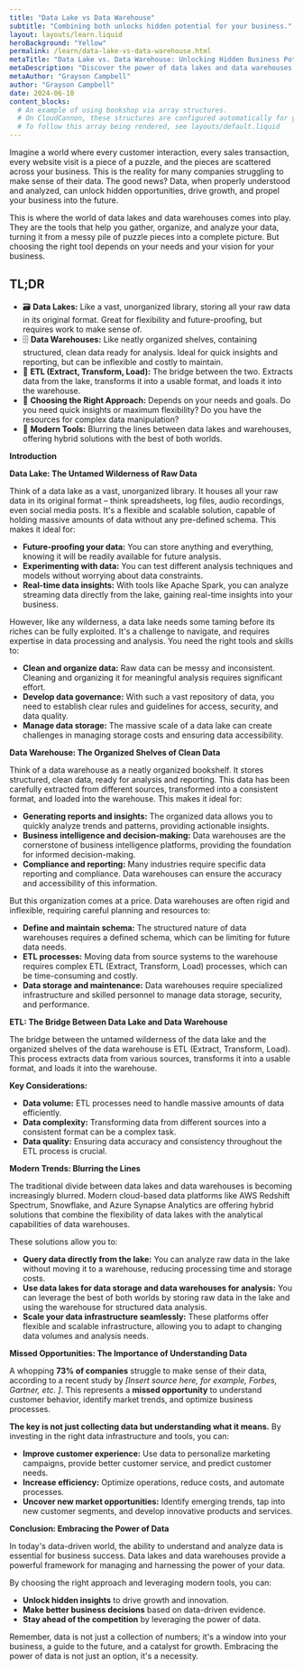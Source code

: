 ```yaml
---
title: "Data Lake vs Data Warehouse"
subtitle: "Combining both unlocks hidden potential for your business."
layout: layouts/learn.liquid
heroBackground: "Yellow"
permalink: /learn/data-lake-vs-data-warehouse.html
metaTitle: "Data Lake vs. Data Warehouse: Unlocking Hidden Business Potential"
metaDescription: "Discover the power of data lakes and data warehouses. Learn how to leverage these tools to gain actionable insights, improve efficiency, and drive business growth."
metaAuthor: "Grayson Campbell"
author: "Grayson Campbell"
date: 2024-06-10
content_blocks:
  # An example of using bookshop via array structures.
  # On CloudCannon, these structures are configured automatically for you.
  # To follow this array being rendered, see layouts/default.liquid
---
```

Imagine a world where every customer interaction, every sales transaction, every website visit is a piece of a puzzle, and the pieces are scattered across your business. This is the reality for many companies struggling to make sense of their data. The good news? Data, when properly understood and analyzed, can unlock hidden opportunities, drive growth, and propel your business into the future.

This is where the world of data lakes and data warehouses comes into play. They are the tools that help you gather, organize, and analyze your data, turning it from a messy pile of puzzle pieces into a complete picture. But choosing the right tool depends on your needs and your vision for your business.

<div class="tldr">
  <h2>TL;DR</h2>
  <ul>
    <li>🗃️ <strong>Data Lakes:</strong> Like a vast, unorganized library, storing all your raw data in its original format. Great for flexibility and future-proofing, but requires work to make sense of.</li>
    <li>🗄️ <strong>Data Warehouses:</strong> Like neatly organized shelves, containing structured, clean data ready for analysis. Ideal for quick insights and reporting, but can be inflexible and costly to maintain.</li>
    <li>🔄 <strong>ETL (Extract, Transform, Load):</strong> The bridge between the two. Extracts data from the lake, transforms it into a usable format, and loads it into the warehouse.</li>
    <li>🤔 <strong>Choosing the Right Approach:</strong> Depends on your needs and goals. Do you need quick insights or maximum flexibility? Do you have the resources for complex data manipulation?</li>
    <li>🤝 <strong>Modern Tools:</strong> Blurring the lines between data lakes and warehouses, offering hybrid solutions with the best of both worlds.</li>
  </ul>
</div>

**Introduction**

**Data Lake: The Untamed Wilderness of Raw Data**

Think of a data lake as a vast, unorganized library. It houses all your raw data in its original format – think spreadsheets, log files, audio recordings, even social media posts. It's a flexible and scalable solution, capable of holding massive amounts of data without any pre-defined schema. This makes it ideal for:

*   **Future-proofing your data:** You can store anything and everything, knowing it will be readily available for future analysis.
*   **Experimenting with data:** You can test different analysis techniques and models without worrying about data constraints.
*   **Real-time data insights:** With tools like Apache Spark, you can analyze streaming data directly from the lake, gaining real-time insights into your business.

However, like any wilderness, a data lake needs some taming before its riches can be fully exploited. It's a challenge to navigate, and requires expertise in data processing and analysis. You need the right tools and skills to:

*   **Clean and organize data:** Raw data can be messy and inconsistent. Cleaning and organizing it for meaningful analysis requires significant effort.
*   **Develop data governance:** With such a vast repository of data, you need to establish clear rules and guidelines for access, security, and data quality.
*   **Manage data storage:** The massive scale of a data lake can create challenges in managing storage costs and ensuring data accessibility.

**Data Warehouse: The Organized Shelves of Clean Data**

Think of a data warehouse as a neatly organized bookshelf. It stores structured, clean data, ready for analysis and reporting. This data has been carefully extracted from different sources, transformed into a consistent format, and loaded into the warehouse. This makes it ideal for:

*   **Generating reports and insights:** The organized data allows you to quickly analyze trends and patterns, providing actionable insights.
*   **Business intelligence and decision-making:** Data warehouses are the cornerstone of business intelligence platforms, providing the foundation for informed decision-making.
*   **Compliance and reporting:** Many industries require specific data reporting and compliance. Data warehouses can ensure the accuracy and accessibility of this information.

But this organization comes at a price. Data warehouses are often rigid and inflexible, requiring careful planning and resources to:

*   **Define and maintain schema:** The structured nature of data warehouses requires a defined schema, which can be limiting for future data needs.
*   **ETL processes:** Moving data from source systems to the warehouse requires complex ETL (Extract, Transform, Load) processes, which can be time-consuming and costly.
*   **Data storage and maintenance:** Data warehouses require specialized infrastructure and skilled personnel to manage data storage, security, and performance.

**ETL: The Bridge Between Data Lake and Data Warehouse**

The bridge between the untamed wilderness of the data lake and the organized shelves of the data warehouse is ETL (Extract, Transform, Load). This process extracts data from various sources, transforms it into a usable format, and loads it into the warehouse.

**Key Considerations:**

*   **Data volume:** ETL processes need to handle massive amounts of data efficiently.
*   **Data complexity:** Transforming data from different sources into a consistent format can be a complex task.
*   **Data quality:** Ensuring data accuracy and consistency throughout the ETL process is crucial.

**Modern Trends: Blurring the Lines**

The traditional divide between data lakes and data warehouses is becoming increasingly blurred. Modern cloud-based data platforms like AWS Redshift Spectrum, Snowflake, and Azure Synapse Analytics are offering hybrid solutions that combine the flexibility of data lakes with the analytical capabilities of data warehouses.

These solutions allow you to:

*   **Query data directly from the lake:** You can analyze raw data in the lake without moving it to a warehouse, reducing processing time and storage costs.
*   **Use data lakes for data storage and data warehouses for analysis:** You can leverage the best of both worlds by storing raw data in the lake and using the warehouse for structured data analysis.
*   **Scale your data infrastructure seamlessly:** These platforms offer flexible and scalable infrastructure, allowing you to adapt to changing data volumes and analysis needs.

**Missed Opportunities: The Importance of Understanding Data**

A whopping **73% of companies** struggle to make sense of their data, according to a recent study by _\[Insert source here, for example, Forbes, Gartner, etc. \]_. This represents a **missed opportunity** to understand customer behavior, identify market trends, and optimize business processes.

**The key is not just collecting data but understanding what it means.** By investing in the right data infrastructure and tools, you can:

*   **Improve customer experience:** Use data to personalize marketing campaigns, provide better customer service, and predict customer needs.
*   **Increase efficiency:** Optimize operations, reduce costs, and automate processes.
*   **Uncover new market opportunities:** Identify emerging trends, tap into new customer segments, and develop innovative products and services.

**Conclusion: Embracing the Power of Data**

In today's data-driven world, the ability to understand and analyze data is essential for business success. Data lakes and data warehouses provide a powerful framework for managing and harnessing the power of your data.

By choosing the right approach and leveraging modern tools, you can:

*   **Unlock hidden insights** to drive growth and innovation.
*   **Make better business decisions** based on data-driven evidence.
*   **Stay ahead of the competition** by leveraging the power of data.

Remember, data is not just a collection of numbers; it's a window into your business, a guide to the future, and a catalyst for growth. Embracing the power of data is not just an option, it's a necessity.